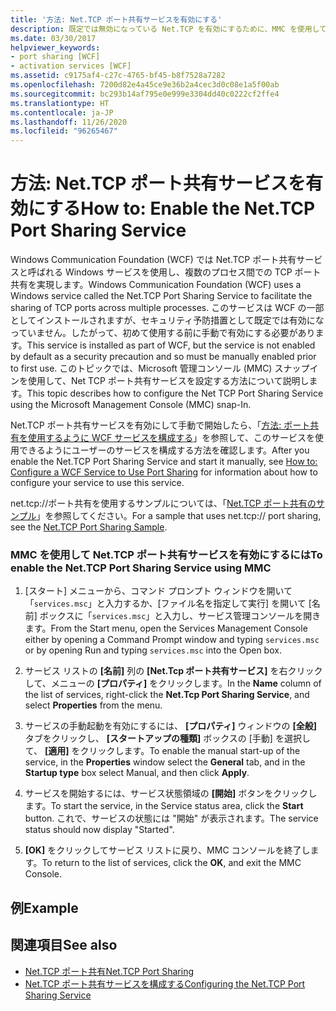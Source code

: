 ```yaml
---
title: '方法: Net.TCP ポート共有サービスを有効にする'
description: 既定では無効になっている Net.TCP を有効にするために、MMC を使用して Net TCP ポート共有サービスを構成する方法について説明します。
ms.date: 03/30/2017
helpviewer_keywords:
- port sharing [WCF]
- activation services [WCF]
ms.assetid: c9175af4-c27c-4765-bf45-b8f7528a7282
ms.openlocfilehash: 7200d82e4a45ce9e36b2a4cec3d0c08e1a5f00ab
ms.sourcegitcommit: bc293b14af795e0e999e3304dd40c0222cf2ffe4
ms.translationtype: HT
ms.contentlocale: ja-JP
ms.lasthandoff: 11/26/2020
ms.locfileid: "96265467"
---
```

# <a name="how-to-enable-the-nettcp-port-sharing-service"></a><span data-ttu-id="a96e8-103">方法: Net.TCP ポート共有サービスを有効にする</span><span class="sxs-lookup"><span data-stu-id="a96e8-103">How to: Enable the Net.TCP Port Sharing Service</span></span>

<span data-ttu-id="a96e8-104">Windows Communication Foundation (WCF) では Net.TCP ポート共有サービスと呼ばれる Windows サービスを使用し、複数のプロセス間での TCP ポート共有を実現します。</span><span class="sxs-lookup"><span data-stu-id="a96e8-104">Windows Communication Foundation (WCF) uses a Windows service called the Net.TCP Port Sharing Service to facilitate the sharing of TCP ports across multiple processes.</span></span> <span data-ttu-id="a96e8-105">このサービスは WCF の一部としてインストールされますが、セキュリティ予防措置として既定では有効になっていません。したがって、初めて使用する前に手動で有効にする必要があります。</span><span class="sxs-lookup"><span data-stu-id="a96e8-105">This service is installed as part of WCF, but the service is not enabled by default as a security precaution and so must be manually enabled prior to first use.</span></span> <span data-ttu-id="a96e8-106">このトピックでは、Microsoft 管理コンソール (MMC) スナップインを使用して、Net TCP ポート共有サービスを設定する方法について説明します。</span><span class="sxs-lookup"><span data-stu-id="a96e8-106">This topic describes how to configure the Net TCP Port Sharing Service using the Microsoft Management Console (MMC) snap-In.</span></span>  
  
 <span data-ttu-id="a96e8-107">Net.TCP ポート共有サービスを有効にして手動で開始したら、「[方法: ポート共有を使用するように WCF サービスを構成する](how-to-configure-a-wcf-service-to-use-port-sharing.md)」を参照して、このサービスを使用できるようにユーザーのサービスを構成する方法を確認します。</span><span class="sxs-lookup"><span data-stu-id="a96e8-107">After you enable the Net.TCP Port Sharing Service and start it manually, see [How to: Configure a WCF Service to Use Port Sharing](how-to-configure-a-wcf-service-to-use-port-sharing.md) for information about how to configure your service to use this service.</span></span>  
  
 <span data-ttu-id="a96e8-108">net.tcp://ポート共有を使用するサンプルについては、「[Net.TCP ポート共有のサンプル](../samples/net-tcp-port-sharing-sample.md)」を参照してください。</span><span class="sxs-lookup"><span data-stu-id="a96e8-108">For a sample that uses net.tcp:// port sharing, see the [Net.TCP Port Sharing Sample](../samples/net-tcp-port-sharing-sample.md).</span></span>  
  
### <a name="to-enable-the-nettcp-port-sharing-service-using-mmc"></a><span data-ttu-id="a96e8-109">MMC を使用して Net.TCP ポート共有サービスを有効にするには</span><span class="sxs-lookup"><span data-stu-id="a96e8-109">To enable the Net.TCP Port Sharing Service using MMC</span></span>  
  
1. <span data-ttu-id="a96e8-110">[スタート] メニューから、コマンド プロンプト ウィンドウを開いて「`services.msc`」と入力するか、[ファイル名を指定して実行] を開いて [名前] ボックスに「`services.msc`」と入力し、サービス管理コンソールを開きます。</span><span class="sxs-lookup"><span data-stu-id="a96e8-110">From the Start menu, open the Services Management Console either by opening a Command Prompt window and typing `services.msc` or by opening Run and typing `services.msc` into the Open box.</span></span>  
  
2. <span data-ttu-id="a96e8-111">サービス リストの **[名前]** 列の **[Net.Tcp ポート共有サービス]** を右クリックして、メニューの **[プロパティ]** をクリックします。</span><span class="sxs-lookup"><span data-stu-id="a96e8-111">In the **Name** column of the list of services, right-click the **Net.Tcp Port Sharing Service**, and select **Properties** from the menu.</span></span>  
  
3. <span data-ttu-id="a96e8-112">サービスの手動起動を有効にするには、 **[プロパティ]** ウィンドウの **[全般]** タブをクリックし、 **[スタートアップの種類]** ボックスの [手動] を選択して、 **[適用]** をクリックします。</span><span class="sxs-lookup"><span data-stu-id="a96e8-112">To enable the manual start-up of the service, in the **Properties** window select the **General** tab, and in the **Startup type** box select Manual, and then click **Apply**.</span></span>  
  
4. <span data-ttu-id="a96e8-113">サービスを開始するには、サービス状態領域の **[開始]** ボタンをクリックします。</span><span class="sxs-lookup"><span data-stu-id="a96e8-113">To start the service,  in the Service status area, click the **Start** button.</span></span> <span data-ttu-id="a96e8-114">これで、サービスの状態には "開始" が表示されます。</span><span class="sxs-lookup"><span data-stu-id="a96e8-114">The service status should now display "Started".</span></span>  
  
5. <span data-ttu-id="a96e8-115">**[OK]** をクリックしてサービス リストに戻り、MMC コンソールを終了します。</span><span class="sxs-lookup"><span data-stu-id="a96e8-115">To return to the list of services, click the **OK**, and exit the MMC Console.</span></span>  
  
## <a name="example"></a><span data-ttu-id="a96e8-116">例</span><span class="sxs-lookup"><span data-stu-id="a96e8-116">Example</span></span>  
  
## <a name="see-also"></a><span data-ttu-id="a96e8-117">関連項目</span><span class="sxs-lookup"><span data-stu-id="a96e8-117">See also</span></span>

- [<span data-ttu-id="a96e8-118">Net.TCP ポート共有</span><span class="sxs-lookup"><span data-stu-id="a96e8-118">Net.TCP Port Sharing</span></span>](net-tcp-port-sharing.md)
- [<span data-ttu-id="a96e8-119">Net.TCP ポート共有サービスを構成する</span><span class="sxs-lookup"><span data-stu-id="a96e8-119">Configuring the Net.TCP Port Sharing Service</span></span>](configuring-the-net-tcp-port-sharing-service.md)
